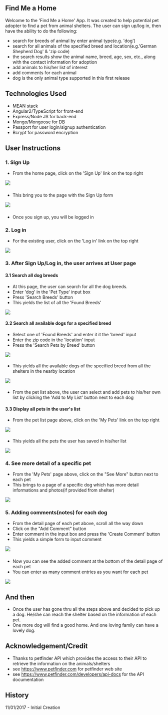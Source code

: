 ## Find Me a Home
Welcome to the 'Find Me a Home' App. It was created to help potential pet adopter to find a pet from animal shelters. The user can sign up/log in, then have the ability to do the following:
* search for breeds of animal by enter animal type(e.g. 'dog')
* search for all animals of the specified breed and location(e.g.'German Shepherd Dog' & 'zip code)
* the search results show the animal name, breed, age, sex, etc., along with the contact information for adoption
* add animals to his/her list of interest
* add comments for each animal
* dog is the only animal type supported in this first release

## Technologies Used
* MEAN stack
* Angular2/TypeScript for front-end
* Express/Node JS for back-end
* Mongo/Mongoose for DB
* Passport for user login/signup authentication
* Bcrypt for password encryption

## User Instructions
### 1. Sign Up
* From the home page, click on the 'Sign Up' link on the top right
<img src="images/Home.png">

###
* This bring you to the page with the Sign Up form
<img src="images/SignUp.png">

###
* Once you sign up, you will be logged in

### 2. Log in
* For the existing user, click on the 'Log in' link on the top right
<img src="images/Login.png">

### 3. After Sign Up/Log in, the user arrives at User page
#### 3.1 Search all dog breeds
* At this page, the user can search for all the dog breeds.
* Enter 'dog' in the 'Pet Type' input box
* Press 'Search Breeds' button
* This yields the list of all the 'Found Breeds'
<img src="images/BreedSearch.png">

#### 3.2 Search all available dogs for a specified breed
* Select one of 'Found Breeds' and enter it it the 'breed' input
* Enter the zip code in the 'location' input
* Press the 'Search Pets by Breed' button
<img src="images/PetSearch.png">

####
* This yields all the available dogs of the specified breed from all the shelters in the nearby location
<img src="images/PetSearchResult.png">

####
* From the pet list above, the user can select and add pets to his/her own list by clicking the 'Add to My List' button next to each dog

#### 3.3 Display all pets in the user's list
* From the pet list page above, click on the 'My Pets' link on the top right
<img src="images/PetSearch2MyPets.png">

####
* This yields all the pets the user has saved in his/her list
<img src="images/MyPets.png">

### 4. See more detail of a specific pet
* From the 'My Pets' page above, click on the "See More" button next to each pet
* This brings to a page of a specific dog which has more detail informations and photos(if provided from shelter)
<img src="images/OnePetDetails.png">

### 5. Adding comments(notes) for each dog
* From the detail page of each pet above, scroll all the way down
* Click on the "Add Comment" button
* Enter comment in the input box and press the 'Create Comment' button
* This yields a simple form to input comment
<img src="images/AddCommentToPet.png">

###
* Now you can see the added comment at the bottom of the detail page of each pet
* You can enter as many comment entries as you want for each pet

<img src="images/PetComment.png">

## And then
* Once the user has gone thru all the steps above and decided to pick up a dog. He/she can reach the shelter based on the information of each pet.
* One more dog will find a good home. And one loving family can have a lovely dog.

## Acknowledgement/Credit
* Thanks to petfinder API which provides the access to their API to retrieve the information on the animals/shelters
* see https://www.petfinder.com for petfinder web site
* see https://www.petfinder.com/developers/api-docs for the API documentation

## History
11/01/2017 - Initial Creation

